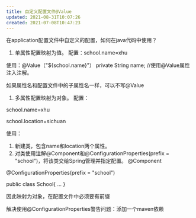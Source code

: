 ```yaml
---
title: 自定义配置文件@Value
updated: 2021-08-31T10:07:26
created: 2021-07-08T10:47:23
---
```


在application配置文件中自定义的配置，如何在java代码中使用？
1.  单属性配置映射为值。
配置：school.name=xhu

使用：@Value（"\${school.name}"） private String name; //使用@Value属性注入注解。

如果属性名和配置文件中的子属性名一样，可以不写@Value
1.  多属性配置映射为对象。
配置：

school.name=xhu

school.location=sichuan

使用：
1.  新建类，包含name和location两个属性。
2.  对类使用注解@Component和@ConfigurationProperties(prefix = "school")，将该类交给Spring管理并指定配置。
@Component

@ConfigurationProperties(prefix = "school")

public class School{ ... }

因此映射为对象，在配置文件中必须要有前缀

解决使用@ConfigurationProperties警告问题：添加一个maven依赖

